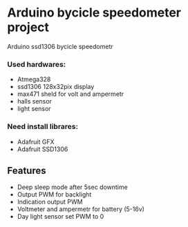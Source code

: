 # Arduino bycicle speedometer project
Arduino ssd1306 bycicle speedometr


### Used hardwares:
* Atmega328
* ssd1306 128x32pix display 
* max471 sheld for volt and ampermetr
* halls sensor
* light sensor

### Need install librares:
* Adafruit GFX
* Adafruit SSD1306

## Features
* Deep sleep mode after 5sec downtime
* Output PWM for backlight
* Indication output PWM
* Voltmeter and ampermetr for battery (5-16v)
* Day light sensor set PWM to 0
